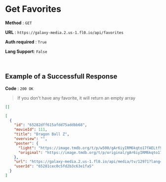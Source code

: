 # Get Favorites

**Method** : `GET`

**URL** : `https://galaxy-media.2.us-1.fl0.io/api/favorites`

**Auth required** : `True`

**Lang Support**: `False` 

<br />

## Example of a Successfull Response

**Code** : `200 OK` <br />
> If you don't have any favorite, it will return an empty array <br />

```json
[]
```

```json
[
  {
    "id": "65282dff615afdd75addbb68",
    "movieId": 111,
    "title": "Dragon Ball Z",
    "overview": "",
    "poster": {
      "light": "https://image.tmdb.org/t/p/w500/gAr6iyIRM6kqto17fAELtf9ONdw.jpg",
      "original": "https://image.tmdb.org/t/p/original/gAr6iyIRM6kqto17fAELtf9ONdw.jpg"
    },
    "url": "https://galaxy-media.2.us-1.fl0.io/api/media/tv/12971?lang=en-US",
    "userId": "65281cec0c5fd2b3c63e1fa5"
  }
]
```
